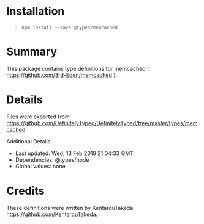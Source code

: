 # Installation
> `npm install --save @types/memcached`

# Summary
This package contains type definitions for memcached ( https://github.com/3rd-Eden/memcached ).

# Details
Files were exported from https://github.com/DefinitelyTyped/DefinitelyTyped/tree/master/types/memcached

Additional Details
 * Last updated: Wed, 13 Feb 2019 21:04:33 GMT
 * Dependencies: @types/node
 * Global values: none

# Credits
These definitions were written by KentarouTakeda <https://github.com/KentarouTakeda>.
